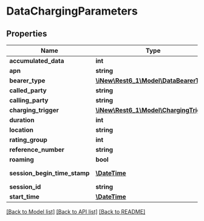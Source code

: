 # DataChargingParameters

## Properties
Name | Type | Description | Notes
------------ | ------------- | ------------- | -------------
**accumulated_data** | **int** | the accumulatedData | [optional] 
**apn** | **string** | the apn | [optional] 
**bearer_type** | [**\iNew\Rest6_1\Model\DataBearerType**](DataBearerType.md) | the bearerType | [optional] 
**called_party** | **string** | the calledParty | [optional] 
**calling_party** | **string** | the callingParty | [optional] 
**charging_trigger** | [**\iNew\Rest6_1\Model\ChargingTrigger**](ChargingTrigger.md) | the chargingTrigger | [optional] 
**duration** | **int** | the duration | [optional] 
**location** | **string** | the location | [optional] 
**rating_group** | **int** | the ratingGroup | [optional] 
**reference_number** | **string** | the referenceNumber | [optional] 
**roaming** | **bool** | the roaming | [optional] 
**session_begin_time_stamp** | [**\DateTime**](\DateTime.md) | the sessionBeginTimeStamp | [optional] 
**session_id** | **string** | the sessionId | [optional] 
**start_time** | [**\DateTime**](\DateTime.md) | the startTime | [optional] 

[[Back to Model list]](../README.md#documentation-for-models) [[Back to API list]](../README.md#documentation-for-api-endpoints) [[Back to README]](../README.md)


